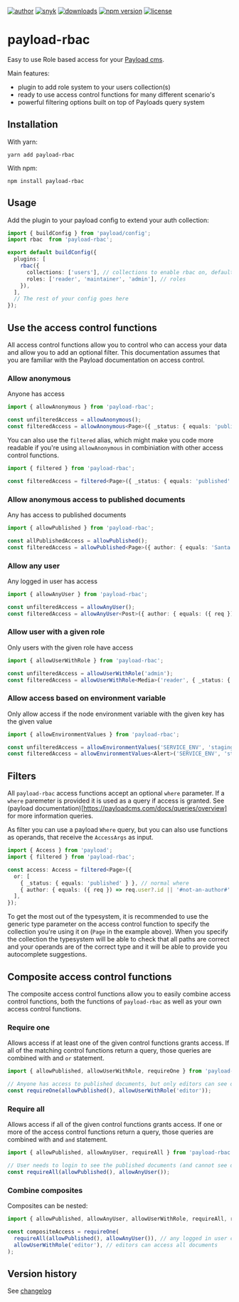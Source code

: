 [![author](https://img.shields.io/badge/author-Teun%20Mooij-blue)](https://www.linkedin.com/in/teunmooij/)
[![snyk](https://snyk.io/test/github/teunmooij/payload-tools/badge.svg)](https://snyk.io/test/github/teunmooij/payload-tools)
[![downloads](https://img.shields.io/npm/dt/payload-rbac?color=blue)](https://www.npmjs.com/package/payload-rbac)
[![npm version](https://badge.fury.io/js/payload-rbac.svg)](https://www.npmjs.com/package/payload-rbac)
[![license](https://img.shields.io/npm/l/payload-rbac?color=blue)](https://img.shields.io/npm/l/payload-rbac)

# payload-rbac

Easy to use Role based access for your [Payload cms](https://payloadcms.com).

Main features:

- plugin to add role system to your users collection(s)
- ready to use access control functions for many different scenario's
- powerful filtering options built on top of Payloads query system

## Installation

With yarn:

```shell
yarn add payload-rbac
```

With npm:

```shell
npm install payload-rbac
```

## Usage

Add the plugin to your payload config to extend your auth collection:

```typescript
import { buildConfig } from 'payload/config';
import rbac  from 'payload-rbac';

export default buildConfig({
  plugins: [
    rbac({
      collections: ['users'], // collections to enable rbac on, default: all auth collections
      roles: ['reader', 'maintainer', 'admin'], // roles
    }),
  ],
  // The rest of your config goes here
});
```

## Use the access control functions

All access control functions allow you to control who can access your data and allow you to add an optional filter.
This documentation assumes that you are familiar with the Payload documentation on access control.

### Allow anonymous

Anyone has access

```ts
import { allowAnonymous } from 'payload-rbac';

const unfilteredAccess = allowAnonymous();
const filteredAccess = allowAnonymous<Page>({ _status: { equals: 'published' } });
```

You can also use the `filtered` alias, which might make you code more readable if you're using `allowAnonymous` in combiniation with other access control functions.

```ts
import { filtered } from 'payload-rbac';

const filteredAccess = filtered<Page>({ _status: { equals: 'published' } });
```

### Allow anonymous access to published documents

Any has access to published documents

```ts
import { allowPublished } from 'payload-rbac';

const allPublishedAccess = allowPublished();
const filteredAccess = allowPublished<Page>({ author: { equals: 'Santa' } });
```

### Allow any user

Any logged in user has access

```ts
import { allowAnyUser } from 'payload-rbac';

const unfilteredAccess = allowAnyUser();
const filteredAccess = allowAnyUser<Post>({ author: { equals: ({ req }) => req.user!.id } });
```

### Allow user with a given role

Only users with the given role have access

```ts
import { allowUserWithRole } from 'payload-rbac';

const unfilteredAccess = allowUserWithRole('admin');
const filteredAccess = allowUserWithRole<Media>('reader', { _status: { equals: 'published' } });
```

### Allow access based on environment variable

Only allow access if the node environment variable with the given key has the given value

```ts
import { allowEnvironmentValues } from 'payload-rbac';

const unfilteredAccess = allowEnvironmentValues('SERVICE_ENV', 'staging');
const filteredAccess = allowEnvironmentValues<Alert>('SERVICE_ENV', 'staging', { _status: { equals: 'published' } });
```

## Filters

All `payload-rbac` access functions accept an optional `where` parameter. If a `where` paremeter is provided it is used as a query if access is granted. See (payload documentation)[https://payloadcms.com/docs/queries/overview] for more information queries.

As filter you can use a payload `Where` query, but you can also use functions as operands, that receive the `AccessArgs` as input.

```ts
import { Access } from 'payload';
import { filtered } from 'payload-rbac';

const access: Access = filtered<Page>({
  or: [
    { _status: { equals: 'published' } }, // normal where
    { author: { equals: ({ req }) => req.user?.id || '#not-an-author#' } }, // active where
  ],
});
```

To get the most out of the typesystem, it is recommended to use the generic type parameter on the access control function to specify the collection you're using it on (`Page` in the example above). When you specify the collection the typesystem will be able to check that all paths are correct and your operands are of the correct type and it will be able to provide you autocomplete suggestions.

## Composite access control functions

The composite access control functions allow you to easily combine access control functions, both the functions of `payload-rbac` as well as your own access control functions.

### Require one

Allows access if at least one of the given control functions grants access. If all of the matching control functions return a query, those queries are combined with and `or` statement.

```ts
import { allowPublished, allowUserWithRole, requireOne } from 'payload-rbac';

// Anyone has access to published documents, but only editors can see draft documents
const requireOne(allowPublished(), allowUserWithRole('editor'));
```

### Require all

Allows access if all of the given control functions grants access. If one or more of the access control functions return a query, those queries are combined with and `and` statement.

```ts
import { allowPublished, allowAnyUser, requireAll } from 'payload-rbac';

// User needs to login to see the published documents (and cannot see draft documents)
const requireAll(allowPublished(), allowAnyUser());
```

### Combine composites

Composites can be nested:

```ts
import { allowPublished, allowAnyUser, allowUserWithRole, requireAll, requireOne } from 'payload-rbac';

const compositeAccess = requireOne(
  requireAll(allowPublished(), allowAnyUser()), // any logged in user can access published documents
  allowUserWithRole('editor'), // editors can access all documents
);
```

## Version history

See [changelog](./CHANGELOG.md)
